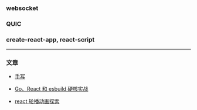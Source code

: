 ### websocket

### QUIC

### create-react-app, react-script

---

### 文章

- [手写](https://mp.weixin.qq.com/s/DS-YI8hY27TLgKNgaQ7Nmw)

- [Go、React 和 esbuild 硬核实战](https://mp.weixin.qq.com/s/9J82HdQZ_pxy5bv9ii-4qg)

- [react 轮播动画探索](https://mp.weixin.qq.com/s/7maQP3LbIj_XZoHogfUIpA)

